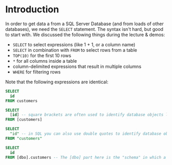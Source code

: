 # Introduction

In order to get data a from a SQL Server Database (and from loads of other databases), we need the `SELECT` statement. The syntax isn't hard, but good to start with.
We discussed the following things during the lecture & demos:

* `SELECT` to select expressions (like 1 + 1, or a column name)
* `SELECT` in combination with `FROM` to select rows from a table
* `TOP(10)` for the first 10 rows
* `*` for all columns inside a table
* column-delimited expressions that result in multiple columns
* `WHERE` for filtering rows

Note that the following expressions are identical:

```sql
SELECT
  id
FROM customers
```

```sql
SELECT
  [id] -- square brackets are often used to identify database objects like columns, schemas and tables
FROM [customers]
```

```sql
SELECT
  "id" -- in SQL you can also use double quotes to identify database objects.
FROM "customers"
```

```sql
SELECT
  id
FROM [dbo].customers -- The [dbo] part here is the "schema" in which a table resides. When no schema is written down in the query, the default schema is used. Often, this is the "dbo" schema.
```
